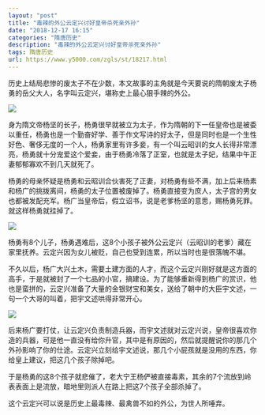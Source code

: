 ```yaml
---
layout: "post"
title: "毒辣的外公云定兴讨好皇帝杀死亲外孙"
date: "2018-12-17 16:15"
categories: "隋唐历史"
description: "毒辣的外公云定兴讨好皇帝杀死亲外孙"
tags: 隋唐历史
url: https://www.y5000.com/zgls/st/18217.html
---
```






历史上结局悲惨的废太子不在少数，本文故事的主角就是今天要说的隋朝废太子杨勇的岳父大人，名字叫云定兴，堪称史上最心狠手辣的外公。

![](https://img.y5000.com/uploads/allimg/170330/8-1F330112043405.jpg)

身为隋文帝杨坚的长子，杨勇很早就被立为太子，作为隋朝的下一任皇帝也是被委以重任，杨勇也是一个勤奋好学、善于作文写诗的好太子，但是同时也是一个生性好色、奢侈无度的一个人，杨勇家里有许多妾，有一个叫云昭训的女人长得非常漂亮，杨勇就十分宠爱这个爱妾，由于杨勇冷落了正室，也就是太子妃，结果中午正妻郁郁寡欢不到几天就死了。

杨勇的母亲怀疑是杨勇和云昭训合伙害死了正妻，对杨勇有些不满，加上后来杨素和杨广的挑拨离间，杨勇的太子位置被废掉了。杨勇直接变为庶人，太子宫的男女也都被发配充军。杨广当皇帝后，假立诏书，说是老爹杨坚的意思，赐杨勇死罪。就这样杨勇就挂掉了。

![](https://img.y5000.com/uploads/allimg/170330/8-1F330112052101.jpg)

杨勇有8个儿子，杨勇遇难后，这8个小孩子被外公云定兴（云昭训的老爹）藏在家里抚养。云定兴因为女儿被贬，自己也受到连累，所以当时也是很落魄不堪。

不久以后，杨广大兴土木，需要土建方面的人才，而这个云定兴刚好就是这方面的高手，于是就被封了一个七品的小官，搞建设。为了能够重新得到杨广的赏识，他也是蛮拼的，云定兴准备了大量的金银财宝和美女，送给了朝中的大臣宇文述，一句一个大哥的叫着，把宇文述哄得非常开心。

![](https://img.y5000.com/uploads/allimg/170330/8-1F33011205aZ.jpg)

后来杨广要打仗，让云定兴负责制造兵器，而宇文述就对云定兴说，皇帝很喜欢你造的兵器，可是他一直没有给你升官，其中是有原因的，然后就提醒说你的那几个外孙影响了你的仕途。云定兴立刻给宇文述说，那几个小屁孩就是没用的东西，你给皇上建议，把这几个孩子除掉吧。

于是杨勇的这8个孩子就悲催了，老大宁王杨俨被直接毒素，其余的7个流放到岭表表面上是流放，暗地里则派人在路上把这7个孩子全部杀掉了。

这个云定兴可以说是历史上最毒辣、最禽兽不如的外公，为世人所唾弃。
